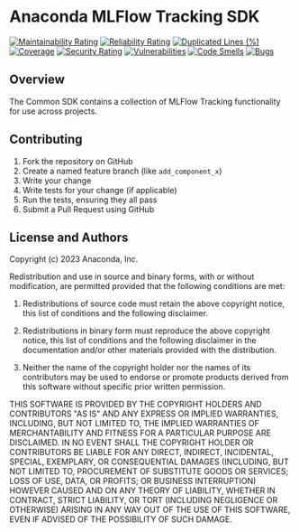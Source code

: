 # Anaconda MLFlow Tracking SDK

[![Maintainability Rating](https://sonarcloud.io/api/project_badges/measure?project=shapeandshare_anaconda.mlflow.tracking.sdk&metric=sqale_rating)](https://sonarcloud.io/summary/new_code?id=shapeandshare_anaconda.mlflow.tracking.sdk)
[![Reliability Rating](https://sonarcloud.io/api/project_badges/measure?project=shapeandshare_anaconda.mlflow.tracking.sdk&metric=reliability_rating)](https://sonarcloud.io/summary/new_code?id=shapeandshare_anaconda.mlflow.tracking.sdk)
[![Duplicated Lines (%)](https://sonarcloud.io/api/project_badges/measure?project=shapeandshare_anaconda.mlflow.tracking.sdk&metric=duplicated_lines_density)](https://sonarcloud.io/summary/new_code?id=shapeandshare_anaconda.mlflow.tracking.sdk)
[![Coverage](https://sonarcloud.io/api/project_badges/measure?project=shapeandshare_anaconda.mlflow.tracking.sdk&metric=coverage)](https://sonarcloud.io/summary/new_code?id=shapeandshare_anaconda.mlflow.tracking.sdk)
[![Security Rating](https://sonarcloud.io/api/project_badges/measure?project=shapeandshare_anaconda.mlflow.tracking.sdk&metric=security_rating)](https://sonarcloud.io/summary/new_code?id=shapeandshare_anaconda.mlflow.tracking.sdk)
[![Vulnerabilities](https://sonarcloud.io/api/project_badges/measure?project=shapeandshare_anaconda.mlflow.tracking.sdk&metric=vulnerabilities)](https://sonarcloud.io/summary/new_code?id=shapeandshare_anaconda.mlflow.tracking.sdk)
[![Code Smells](https://sonarcloud.io/api/project_badges/measure?project=shapeandshare_anaconda.mlflow.tracking.sdk&metric=code_smells)](https://sonarcloud.io/summary/new_code?id=shapeandshare_anaconda.mlflow.tracking.sdk)
[![Bugs](https://sonarcloud.io/api/project_badges/measure?project=shapeandshare_anaconda.mlflow.tracking.sdk&metric=bugs)](https://sonarcloud.io/summary/new_code?id=shapeandshare_anaconda.mlflow.tracking.sdk)

Overview
--------
The Common SDK contains a collection of MLFlow Tracking functionality for use across projects.

Contributing
------------
1. Fork the repository on GitHub
2. Create a named feature branch (like `add_component_x`)
3. Write your change
4. Write tests for your change (if applicable)
5. Run the tests, ensuring they all pass
6. Submit a Pull Request using GitHub

License and Authors
-------------------
Copyright (c) 2023 Anaconda, Inc.

Redistribution and use in source and binary forms, with or without
modification, are permitted provided that the following conditions are
met:

1. Redistributions of source code must retain the above copyright
notice, this list of conditions and the following disclaimer.

2. Redistributions in binary form must reproduce the above copyright
notice, this list of conditions and the following disclaimer in the
documentation and/or other materials provided with the distribution.

3. Neither the name of the copyright holder nor the names of its
contributors may be used to endorse or promote products derived from
this software without specific prior written permission.

THIS SOFTWARE IS PROVIDED BY THE COPYRIGHT HOLDERS AND CONTRIBUTORS "AS
IS" AND ANY EXPRESS OR IMPLIED WARRANTIES, INCLUDING, BUT NOT LIMITED
TO, THE IMPLIED WARRANTIES OF MERCHANTABILITY AND FITNESS FOR A
PARTICULAR PURPOSE ARE DISCLAIMED. IN NO EVENT SHALL THE COPYRIGHT
HOLDER OR CONTRIBUTORS BE LIABLE FOR ANY DIRECT, INDIRECT, INCIDENTAL,
SPECIAL, EXEMPLARY, OR CONSEQUENTIAL DAMAGES (INCLUDING, BUT NOT LIMITED
TO, PROCUREMENT OF SUBSTITUTE GOODS OR SERVICES; LOSS OF USE, DATA, OR
PROFITS; OR BUSINESS INTERRUPTION) HOWEVER CAUSED AND ON ANY THEORY OF
LIABILITY, WHETHER IN CONTRACT, STRICT LIABILITY, OR TORT (INCLUDING
NEGLIGENCE OR OTHERWISE) ARISING IN ANY WAY OUT OF THE USE OF THIS
SOFTWARE, EVEN IF ADVISED OF THE POSSIBILITY OF SUCH DAMAGE.

